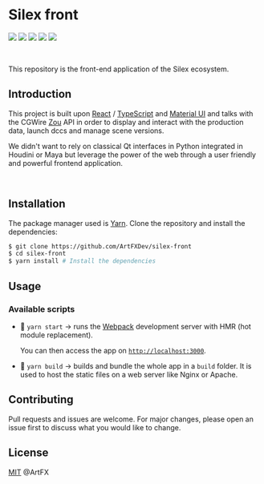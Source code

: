 # Silex front

![](https://img.shields.io/badge/TypeScript-007ACC?style=for-the-badge&logo=typescript&logoColor=white) ![](https://img.shields.io/badge/React-20232A?style=for-the-badge&logo=react&logoColor=61DAFB) ![](https://img.shields.io/badge/React_Router-CA4245?style=for-the-badge&logo=react-router&logoColor=white) ![](https://img.shields.io/badge/Material--UI-0081CB?style=for-the-badge&logo=material-ui&logoColor=white) ![](https://img.shields.io/badge/HTML5-E34F26?style=for-the-badge&logo=html5&logoColor=white)

<br>

This repository is the front-end application of the Silex ecosystem.

## Introduction

This project is built upon [React](https://reactjs.org/) / [TypeScript](https://www.typescriptlang.org/) and [Material UI](mui.com/) and talks with the CGWire [Zou](zou.cg-wire.com/) API in order to display and interact with the production data, launch dccs and manage scene versions.

We didn't want to rely on classical Qt interfaces in Python integrated in Houdini or Maya but leverage the power of the web through a user friendly and powerful frontend application.

<br>

## Installation

The package manager used is [Yarn](https://yarnpkg.com/). Clone the repository and install the dependencies:

```bash
$ git clone https://github.com/ArtFXDev/silex-front
$ cd silex-front
$ yarn install # Install the dependencies
```

## Usage

### Available scripts

- 🚀 `yarn start` -> runs the [Webpack](https://webpack.js.org/configuration/dev-server/) development server with HMR (hot module replacement).

  You can then access the app on [`http://localhost:3000`](http://localhost:3000).

- 👷 `yarn build` -> builds and bundle the whole app in a `build` folder. It is used to host the static files on a web server like Nginx or Apache.

## Contributing

Pull requests and issues are welcome. For major changes, please open an issue first to discuss what you would like to change.

## License

[MIT](./LICENSE.md) @ArtFX
